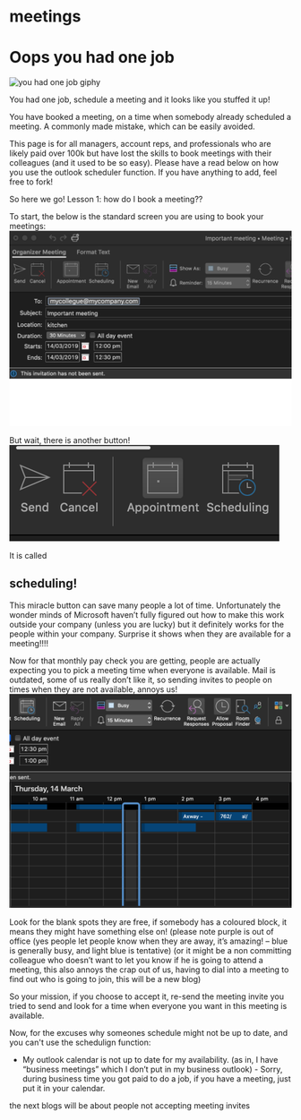 # meetings
<h1>Oops you had one job</h1>

![you had one job giphy](onejob.gif)

You had one job, schedule a meeting and it looks like you stuffed it up!

You have booked a meeting, on a time when somebody already scheduled a meeting.  A commonly made mistake, which can be easily avoided.

This page is for all managers, account reps, and professionals who are likely paid over 100k but have lost the skills to book meetings with their colleagues (and it used to be so easy).  Please have a read below on how you use the outlook scheduler function. If you have anything to add, feel free to fork!

So here we go! Lesson 1: how do I book a meeting??

To start, the below is the standard screen you are using to book your meetings:
<br>
![new meeting](meet1.png)

But wait, there is another button!
<br>
![scheduling](meet2.png)

It is called <h2>scheduling!</h2> This miracle button can save many people a lot of time. Unfortunately the wonder minds of Microsoft haven’t fully figured out how to make this work outside your company (unless you are lucky) but it definitely works for the people within your company. Surprise it shows when they are available for a meeting!!!!

Now for that monthly pay check you are getting, people are actually expecting you to pick a meeting time when everyone is available. Mail is outdated, some of us really don’t like it, so sending invites to people on times when they are not available, annoys us!
<br>
![schedulingview](meet3.png)

Look for the blank spots they are free, if somebody has a coloured block, it means they might have something else on! (please note purple is out of office (yes people let people know when they are away, it’s amazing! – blue is generally busy, and light blue is tentative) (or it might be a non committing colleague who doesn’t want to let you know if he is going to attend a meeting, this also annoys the crap out of us, having to dial into a meeting to find out who is going to join, this will be a new blog)

So your mission, if you choose to accept it, re-send the meeting invite you tried to send and look for a time when everyone you want in this meeting is available.

Now, for the excuses why someones schedule might not be up to date, and you can't use the schedulign function:
-	My outlook calendar is not up to date for my availability. (as in, I have “business meetings” which I don’t put in my business outlook) - Sorry, during business time you got paid to do a job, if you have a meeting, just put it in your calendar.

the next blogs will be about people not accepting meeting invites
